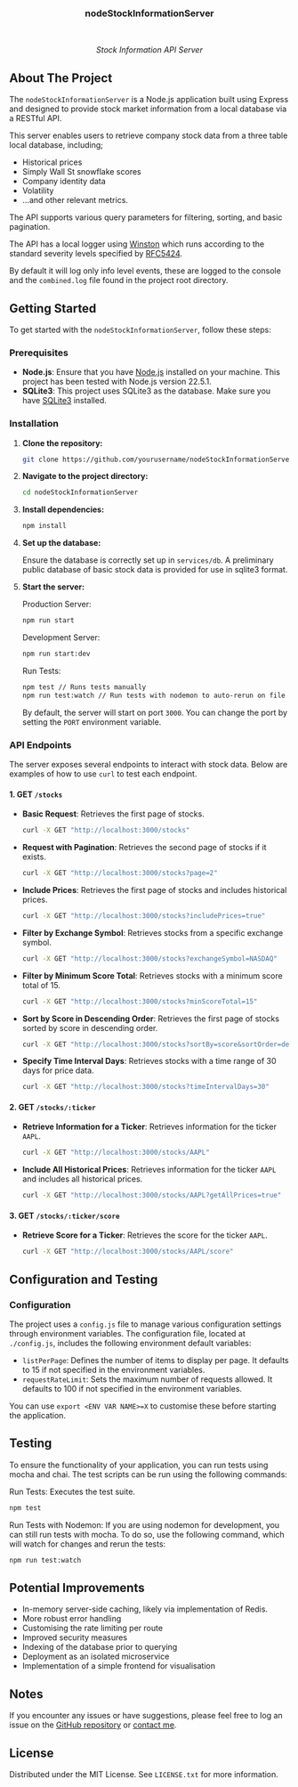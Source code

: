 <h3 align="center">nodeStockInformationServer</h3>
<br>
<p align="center"><i>Stock Information API Server</i></p>

## About The Project

The `nodeStockInformationServer` is a Node.js application built using Express and designed to provide stock market information from a local database via a RESTful API. 

This server enables users to retrieve company stock data from a three table local database, including;
- Historical prices
- Simply Wall St snowflake scores
- Company identity data
- Volatility
- ...and other relevant metrics.

The API supports various query parameters for filtering, sorting, and basic pagination.

The API has a local logger using [Winston](https://github.com/winstonjs/winston) which runs according to the standard severity levels specified by [RFC5424](https://tools.ietf.org/html/rfc5424). 

By default it will log only info level events, these are logged to the console and the `combined.log` file found in the project root directory.

## Getting Started

To get started with the `nodeStockInformationServer`, follow these steps:

### Prerequisites

- **Node.js**: Ensure that you have [Node.js](https://nodejs.org/) installed on your machine. This project has been tested with Node.js version 22.5.1.
- **SQLite3**: This project uses SQLite3 as the database. Make sure you have [SQLite3](https://www.sqlite.org/index.html) installed.

### Installation

1. **Clone the repository:**

   ```bash
   git clone https://github.com/yourusername/nodeStockInformationServer.git
   ```

2. **Navigate to the project directory:**

   ```bash
   cd nodeStockInformationServer
   ```

3. **Install dependencies:**

   ```bash
   npm install
   ```

4. **Set up the database:**

   Ensure the database is correctly set up in `services/db`. A preliminary public database of basic stock data is provided for use in sqlite3 format.

5. **Start the server:**

   Production Server:
   ```bash
   npm run start
   ```

   Development Server:
   ```bash
   npm run start:dev
   ```

   Run Tests:
   ```bash
   npm test // Runs tests manually
   npm run test:watch // Run tests with nodemon to auto-rerun on file changes
   ```

   By default, the server will start on port `3000`. You can change the port by setting the `PORT` environment variable.

### API Endpoints

The server exposes several endpoints to interact with stock data. Below are examples of how to use `curl` to test each endpoint.

#### 1. **GET `/stocks`**

- **Basic Request**: Retrieves the first page of stocks.
  ```bash
  curl -X GET "http://localhost:3000/stocks"
  ```

- **Request with Pagination**: Retrieves the second page of stocks if it exists.
  ```bash
  curl -X GET "http://localhost:3000/stocks?page=2"
  ```

- **Include Prices**: Retrieves the first page of stocks and includes historical prices.
  ```bash
  curl -X GET "http://localhost:3000/stocks?includePrices=true"
  ```

- **Filter by Exchange Symbol**: Retrieves stocks from a specific exchange symbol.
  ```bash
  curl -X GET "http://localhost:3000/stocks?exchangeSymbol=NASDAQ"
  ```

- **Filter by Minimum Score Total**: Retrieves stocks with a minimum score total of 15.
  ```bash
  curl -X GET "http://localhost:3000/stocks?minScoreTotal=15"
  ```

- **Sort by Score in Descending Order**: Retrieves the first page of stocks sorted by score in descending order.
  ```bash
  curl -X GET "http://localhost:3000/stocks?sortBy=score&sortOrder=desc"
  ```

- **Specify Time Interval Days**: Retrieves stocks with a time range of 30 days for price data.
  ```bash
  curl -X GET "http://localhost:3000/stocks?timeIntervalDays=30"
  ```
  
#### 2. **GET `/stocks/:ticker`**

- **Retrieve Information for a Ticker**: Retrieves information for the ticker `AAPL`.
  ```bash
  curl -X GET "http://localhost:3000/stocks/AAPL"
  ```

- **Include All Historical Prices**: Retrieves information for the ticker `AAPL` and includes all historical prices.
  ```bash
  curl -X GET "http://localhost:3000/stocks/AAPL?getAllPrices=true"
  ```

#### 3. **GET `/stocks/:ticker/score`**

- **Retrieve Score for a Ticker**: Retrieves the score for the ticker `AAPL`.
  ```bash
  curl -X GET "http://localhost:3000/stocks/AAPL/score"
  ```
  
## Configuration and Testing

### Configuration

The project uses a `config.js` file to manage various configuration settings through environment variables. The configuration file, located at `./config.js`, includes the following environment default variables:
- `listPerPage`: Defines the number of items to display per page. It defaults to 15 if not specified in the environment variables.
- `requestRateLimit`: Sets the maximum number of requests allowed. It defaults to 100 if not specified in the environment variables.

You can use `export <ENV VAR NAME>=X` to customise these before starting the application.

## Testing

To ensure the functionality of your application, you can run tests using mocha and chai. The test scripts can be run using the following commands:

Run Tests:
Executes the test suite.
```bash
npm test
```

Run Tests with Nodemon:
If you are using nodemon for development, you can still run tests with mocha. To do so, use the following command, which will watch for changes and rerun the tests:

```bash
npm run test:watch
```

## Potential Improvements

- In-memory server-side caching, likely via implementation of Redis.
- More robust error handling
- Customising the rate limiting per route
- Improved security measures
- Indexing of the database prior to querying
- Deployment as an isolated microservice
- Implementation of a simple frontend for visualisation

## Notes

If you encounter any issues or have suggestions, please feel free to log an issue on the [GitHub repository](https://github.com/CarterFaceySmith/nodeStockInformationServer) or [contact me](mailto:carterfs@proton.me).

## License

Distributed under the MIT License. See `LICENSE.txt` for more information.
